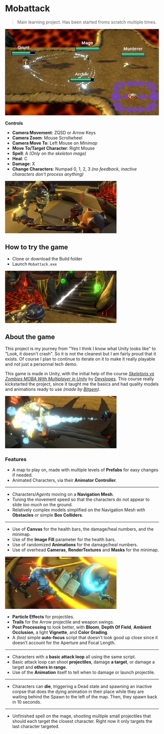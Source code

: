# Mobattack

> Main learning project. Has been started froms scratch multiple times.

![Game](Game.png)

**Controls**

- **Camera Movement**: ZQSD or Arrow Keys
- **Camera Zoom**: Mouse Scrollwheel
- **Camera Move To**: Left Mouse _on Minimap_
- **Move To/Target Character**: Right Mouse
- **Spell**: A _(Only on the skeleton mage)_
- **Heal**: C
- **Damage**: X
- **Change Characters**: Numpad 0, 1, 2, 3 _(no feedback, inactive characters don't process anything)_

![Grunt](Grunt.png)

## How to try the game

- Clone or download the Build folder
- Launch `Mobattack.exe`

![Archer](Archer.png)

## About the game

This project is my journey from "Yes I think I know what Unity looks like" to "Look, it doesn't crash". So it is not the cleanest but I am fairly proud that it exists.
Of course I plan to continue to iterate on it to make it really playable and not just a personnal tech demo.

This game is made in Unity, with the initial help of the course _[Skeletons vs Zombies MOBA With Multiplayer in Unity](https://www.packtpub.com/application-development/skeletons-vs-zombies-moba-multiplayer-unity-video "Packt store page")_ by [Devslopes](https://devslopes.com/ "Devslopes homepage"). This course really kickstarted the project, since it taught me the basics and had quality models and animations ready to use _(made by [Bitgem](https://shop.bitgem3d.com/collections/bitgem "Bitgem Collection store page"))_.

![Mage](Mage.png)

### Features

- A map to play on, made with multiple levels of **Prefabs** for easy changes if needed.
- Animated Characters, via their **Animator Controller**.

---

- Characters/_Agents_ moving on a **Navigation Mesh**.
- Tuning the movement speed so that the characters do not appear to slide _too much_ on the ground.
- Relatively complex models simplified on the Navigation Mesh with **Obstacles** or simple **Box Colliders**.

---

- Use of **Canvas** for the health bars, the damage/heal numbers, and the minimap.
- Use of the **Image Fill** parameter for the health bars.
- Use of randomized **Animations** for the damage/heal numbers.
- Use of overhead **Cameras**, **RenderTextures** and **Masks** for the minimap.

![Murderer](Murderer.png)

- **Particle Effects** for projectiles.
- **Trails** for the Arrow projectile and weapon swings.
- **Post Processing** to look better, with **Bloom**, **Depth Of Field**, **Ambient Occlusion**, a light **Vignette**, and **Color Grading**.
- A _(too)_ simple **auto-focus** script that doesn't look good up close since it doesn't account for the Aperture and Focal Length.

---

- Characters with a **basic attack loop** all using the same script.
- Basic attack loop can shoot **projectiles**, damage **a target**, or damage a target and **others in range**.
- Use of the **Animation** itself to tell when to damage or launch projectile.

---

- Characters can **die**, triggering a Dead state and spawning an inactive corpse that does the dying animation in their place while they are waiting behind the Spawn to the left of the map. Then, they spawn back in 10 seconds.

---

- Unfinished spell on the mage, shooting multiple small projectiles that should each target the closest character. Right now it only targets the last character targeted.
